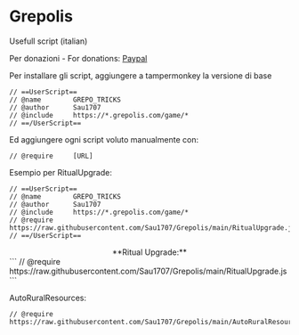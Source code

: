 # Grepolis
Usefull script (italian)

Per donazioni - For donations:
[Paypal](https://paypal.me/sau1707)

Per installare gli script, aggiungere a tampermonkey la versione di base
```
// ==UserScript==
// @name        GREPO_TRICKS
// @author      Sau1707
// @include     https://*.grepolis.com/game/*
// ==/UserScript==
```

Ed aggiungere ogni script voluto manualmente con:
```
// @require     [URL]
```

Esempio per RitualUpgrade:
```
// ==UserScript==
// @name        GREPO_TRICKS 
// @author      Sau1707 
// @include     https://*.grepolis.com/game/* 
// @require     https://raw.githubusercontent.com/Sau1707/Grepolis/main/RitualUpgrade.js 
// ==/UserScript==
```

<div align="center"> **Ritual Upgrade:** </div>
```
// @require     https://raw.githubusercontent.com/Sau1707/Grepolis/main/RitualUpgrade.js
```

AutoRuralResources:
```
// @require     https://raw.githubusercontent.com/Sau1707/Grepolis/main/AutoRuralResources.js
```
